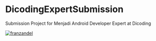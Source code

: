 # DicodingExpertSubmission
Submission Project for Menjadi Android Developer Expert at Dicoding

[![franzandel](https://circleci.com/gh/franzandel/DicodingExpertSubmission.svg?style=shield)](https://app.circleci.com/pipelines/github/franzandel/DicodingExpertSubmission)
